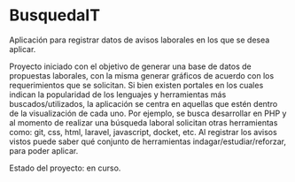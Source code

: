 # BusquedaIT
Aplicación para registrar datos de avisos laborales en los que se desea aplicar.

Proyecto iniciado con el objetivo de generar una base de datos de propuestas laborales, con la misma generar gráficos de acuerdo con los requerimientos que se solicitan. Si bien existen portales en los cuales indican la popularidad de los lenguajes y herramientas más buscados/utilizados, la aplicación se centra en aquellas que estén dentro de la visualización de cada uno. Por ejemplo, se busca desarrollar en PHP y al momento de realizar una búsqueda laboral solicitan otras herramientas como: git, css, html, laravel, javascript, docket, etc. Al registrar los avisos vistos puede saber qué conjunto de herramientas indagar/estudiar/reforzar, para poder aplicar.

Estado del proyecto: en curso.
